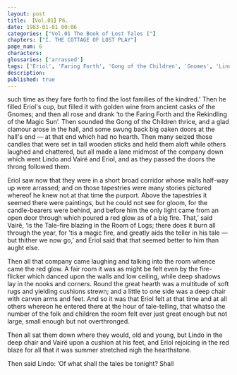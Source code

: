 ```yaml
---
layout: post
title: 【Vol.01】P6.
date: 1983-01-01 00:06
categories: ["Vol.01 The Book of Lost Tales I"]
chapters: ["I. THE COTTAGE OF LOST PLAY"]
page_num: 6
characters: 
glossaries: ['arrassed']
tags: ['Eriol', 'Faring Forth', 'Gong of the Children', 'Gnomes', 'Lindo', 'Magic Sun', 'lost families of the kindred', 'Meril-i-Turinqi', 'Tale-fire', 'Room of Logs', 'Vairë']
description: 
published: true
---
```


<p style="text-indent: 0;">
such time as they fare forth to find the lost families of the kindred.’ Then he filled Eriol's cup, but filled it with golden wine from ancient casks of the Gnomes; and then all rose and drank ‘to the Faring Forth and the Rekindling of the Magic Sun’. Then sounded the Gong of the Children thrice, and a glad clamour arose in the hall, and some swung back big oaken doors at the hall's end — at that end which had no hearth. Then many seized those candles that were set in tall wooden sticks and held them aloft while others laughed and chattered, but all made a lane midmost of the company down which went Lindo and Vairë and Eriol, and as they passed the doors the throng followed them.
</p>

Eriol saw now that they were in a short broad corridor whose walls half-way up were arrassed; and on those tapestries were many stories pictured whereof he knew not at that time the purport. Above the tapestries it seemed there were paintings, but he could not see for gloom, for the candle-bearers were behind, and before him the only light came from an open door through which poured a red glow as of a big fire. That,’ said Vairë, ‘is the Tale-fire blazing in the Room of Logs; there does it burn all through the year, for 'tis a magic fire, and greatly aids the teller in his tale — but thither we now go,’ and Eriol said that that seemed better to him than aught else.

Then all that company came laughing and talking into the room whence came the red glow. A fair room it was as might be felt even by the fire-flicker which danced upon the walls and low ceiling, while deep shadows lay in the nooks and corners. Round the great hearth was a multitude of soft rugs and yielding cushions strewn; and a little to one side was a deep chair with carven arms and feet. And so it was that Eriol felt at that time and at all others whereon he entered there at the hour of tale-telling, that whatso the number of the folk and children the room felt ever just great enough but not large, small enough but not overthronged.

Then all sat them down where they would, old and young, but Lindo in the deep chair and Vairë upon a cushion at his feet, and Eriol rejoicing in the red blaze for all that it was summer stretched nigh the hearthstone.

Then said Lindo: ‘Of what shall the tales be tonight? Shall

